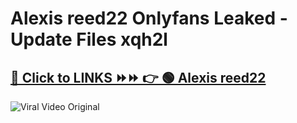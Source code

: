 
 # Alexis reed22 Onlyfans Leaked - Update Files xqh2l

## <h2><a href="https://clipsfans.com/Alexis_reed22&ref=git">🔗 Click to LINKS ⏩⏩ 👉 🟢 Alexis reed22 </a></h2>

<a href="https://clipsfans.com/Alexis_reed22&ref=git" rel="nofollow" data-target="animated-image.originalLink"><img src="https://i.ibb.co.com/xMMVF88/686577567.gif" alt="Viral Video Original" style="max-width: 100%; display: inline-block;" data-target="animated-image.originalImage"></a>

